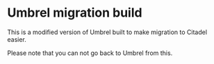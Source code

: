 # Umbrel migration build

This is a modified version of Umbrel built to make migration to Citadel easier.

Please note that you can not go back to Umbrel from this.
